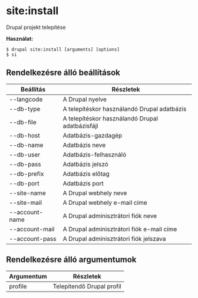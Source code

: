 # site:install
Drupal projekt telepítése

**Használat:**
```
$ drupal site:install [arguments] [options]
$ si  
```

## Rendelkezésre álló beállítások
Beállítás | Részletek
-------|-------------
--langcode | A Drupal nyelve
--db-type | A telepítéskor használandó Drupal adatbázis
--db-file | A telepítéskor használandó Drupal adatbázisfájl
--db-host | Adatbázis-gazdagép
--db-name | Adatbázis neve
--db-user | Adatbázis-felhasználó
--db-pass | Adatbázis jelszó
--db-prefix | Adatbázis előtag
--db-port | Adatbázis port
--site-name | A Drupal webhely neve
--site-mail | A Drupal webhely e-mail címe
--account-name | A Drupal adminisztrátori fiók neve
--account-mail | A Drupal adminisztrátori fiók e-mail címe
--account-pass | A Drupal adminisztrátori fiók jelszava

## Rendelkezésre álló argumentumok
Argumentum | Részletek
---------|-------------
profile | Telepítendő Drupal profil
